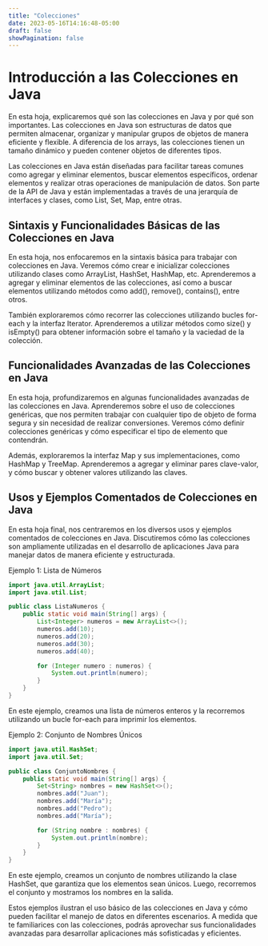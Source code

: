 ```yaml
---
title: "Colecciones"
date: 2023-05-16T14:16:48-05:00
draft: false
showPagination: false
---
```


# Introducción a las Colecciones en Java

En esta hoja, explicaremos qué son las colecciones en Java y por qué son importantes. Las colecciones en Java son estructuras de datos que permiten almacenar, organizar y manipular grupos de objetos de manera eficiente y flexible. A diferencia de los arrays, las colecciones tienen un tamaño dinámico y pueden contener objetos de diferentes tipos.

Las colecciones en Java están diseñadas para facilitar tareas comunes como agregar y eliminar elementos, buscar elementos específicos, ordenar elementos y realizar otras operaciones de manipulación de datos. Son parte de la API de Java y están implementadas a través de una jerarquía de interfaces y clases, como List, Set, Map, entre otras.

## Sintaxis y Funcionalidades Básicas de las Colecciones en Java

En esta hoja, nos enfocaremos en la sintaxis básica para trabajar con colecciones en Java. Veremos cómo crear e inicializar colecciones utilizando clases como ArrayList, HashSet, HashMap, etc. Aprenderemos a agregar y eliminar elementos de las colecciones, así como a buscar elementos utilizando métodos como add(), remove(), contains(), entre otros.

También exploraremos cómo recorrer las colecciones utilizando bucles for-each y la interfaz Iterator. Aprenderemos a utilizar métodos como size() y isEmpty() para obtener información sobre el tamaño y la vaciedad de la colección.

## Funcionalidades Avanzadas de las Colecciones en Java

En esta hoja, profundizaremos en algunas funcionalidades avanzadas de las colecciones en Java. Aprenderemos sobre el uso de colecciones genéricas, que nos permiten trabajar con cualquier tipo de objeto de forma segura y sin necesidad de realizar conversiones. Veremos cómo definir colecciones genéricas y cómo especificar el tipo de elemento que contendrán.

Además, exploraremos la interfaz Map y sus implementaciones, como HashMap y TreeMap. Aprenderemos a agregar y eliminar pares clave-valor, y cómo buscar y obtener valores utilizando las claves.

## Usos y Ejemplos Comentados de Colecciones en Java

En esta hoja final, nos centraremos en los diversos usos y ejemplos comentados de colecciones en Java. Discutiremos cómo las colecciones son ampliamente utilizadas en el desarrollo de aplicaciones Java para manejar datos de manera eficiente y estructurada.

Ejemplo 1: Lista de Números

``` java
import java.util.ArrayList;
import java.util.List;

public class ListaNumeros {
    public static void main(String[] args) {
        List<Integer> numeros = new ArrayList<>();
        numeros.add(10);
        numeros.add(20);
        numeros.add(30);
        numeros.add(40);

        for (Integer numero : numeros) {
            System.out.println(numero);
        }
    }
}
```

En este ejemplo, creamos una lista de números enteros y la recorremos utilizando un bucle for-each para imprimir los elementos.

Ejemplo 2: Conjunto de Nombres Únicos
``` java
import java.util.HashSet;
import java.util.Set;

public class ConjuntoNombres {
    public static void main(String[] args) {
        Set<String> nombres = new HashSet<>();
        nombres.add("Juan");
        nombres.add("María");
        nombres.add("Pedro");
        nombres.add("María");

        for (String nombre : nombres) {
            System.out.println(nombre);
        }
    }
}
```

En este ejemplo, creamos un conjunto de nombres utilizando la clase HashSet, que garantiza que los elementos sean únicos. Luego, recorremos el conjunto y mostramos los nombres en la salida.

Estos ejemplos ilustran el uso básico de las colecciones en Java y cómo pueden facilitar el manejo de datos en diferentes escenarios. A medida que te familiarices con las colecciones, podrás aprovechar sus funcionalidades avanzadas para desarrollar aplicaciones más sofisticadas y eficientes.